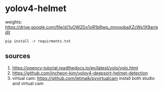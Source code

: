 # yolov4-helmet

weights: https://drive.google.com/file/d/1uOWZGx1oR1bRwp_mnvxobaXZcWs1X9ar/edit

`pip install -r requirments.txt`

## sources
1. https://opencv-tutorial.readthedocs.io/en/latest/yolo/yolo.html
2. https://github.com/incheon-kim/yolov4-deepsort-helmet-detection
3. virtual cam: https://github.com/letmaik/pyvirtualcam install both studio and virtual cam